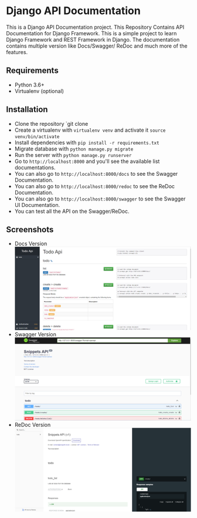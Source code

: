 # Django API Documentation
This is a Django API Documentation project. This Repository Contains API Documentation for Django Framework. This is a simple project to learn Django Framework and REST Framework in Django. The documentation contains multiple version like Docs/Swagger/ ReDoc and much more of the features.

## Requirements
- Python 3.6+
- Virtualenv (optional)

## Installation
- Clone the repository `git clone
- Create a virtualenv with `virtualenv venv` and activate it `source venv/bin/activate`
- Install dependencies with `pip install -r requirements.txt`
- Migrate database with `python manage.py migrate`
- Run the server with `python manage.py runserver`
- Go to `http://localhost:8000` and you'll see the available list documentations.
- You can also go to `http://localhost:8000/docs` to see the Swagger Documentation.
- You can also go to `http://localhost:8000/redoc` to see the ReDoc Documentation.
- You can also go to `http://localhost:8000/swagger` to see the Swagger UI Documentation.
- You can test all the API on the Swagger/ReDoc.

## Screenshots
- Docs Version
![Screenshot 1](screenshots/docs.png)
- Swagger Version
![Screenshot 2](screenshots/swagger.png)
- ReDoc Version
![Screenshot 3](screenshots/redoc.png)